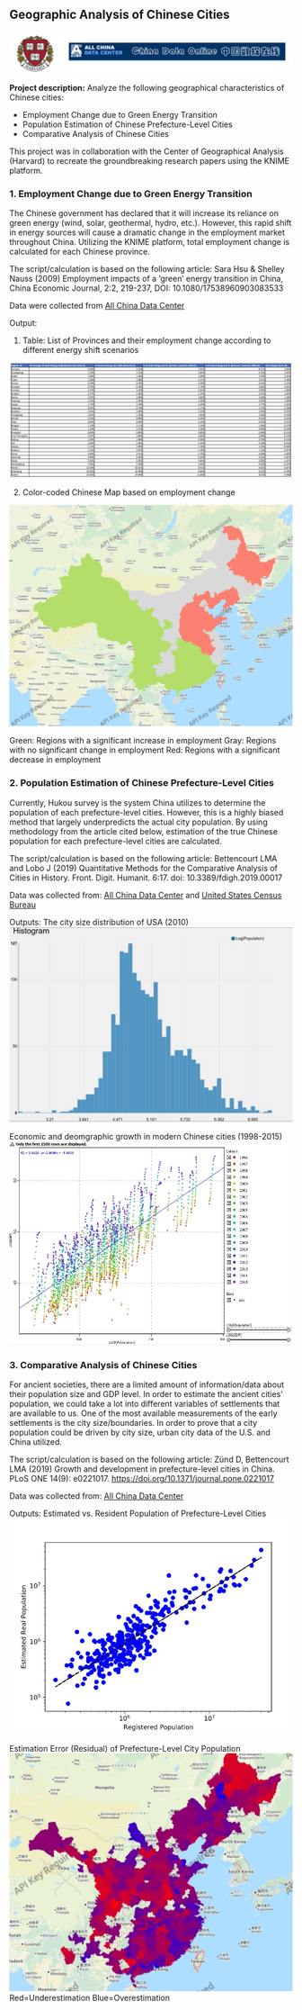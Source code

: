 ## Geographic Analysis of Chinese Cities

<img src="images/knime_logo.png?raw=true"/>

**Project description:** Analyze the following geographical characteristics of Chinese cities:
- Employment Change due to Green Energy Transition
- Population Estimation of Chinese Prefecture-Level Cities
- Comparative Analysis of Chinese Cities

This project was in collaboration with the Center of Geographical Analysis (Harvard) to recreate the groundbreaking research papers using the KNIME platform.

### 1. Employment Change due to Green Energy Transition

The Chinese government has declared that it will increase its reliance on green energy (wind, solar, geothermal, hydro, etc.). However, this rapid shift in energy sources will cause a dramatic change in the employment market throughout China. Utilizing the KNIME platform, total employment change is calculated for each Chinese province.

The script/calculation is based on the following article: 
Sara Hsu & Shelley Nauss (2009) Employment impacts of a ‘green’ energy
transition in China, China Economic Journal, 2:2, 219-237, DOI: 10.1080/17538960903083533

Data were collected from [All China Data Center](https://www.china-data-online.com/)

Output:
1. Table: List of Provinces and their employment change according to different energy shift scenarios

<img src="images/employment_change_table.jpg?raw=true"/>

2. Color-coded Chinese Map based on employment change

<img src="images/Employment Map.png?raw=true"/> 

Green: Regions with a significant increase in employment
Gray: Regions with no significant change in employment
Red: Regions with a significant decrease in employment


### 2. Population Estimation of Chinese Prefecture-Level Cities

Currently, Hukou survey is the system China utilizes to determine the population of each prefecture-level cities. However, this is a highly biased method that largely underpredicts the actual city population. By using methodology from the article cited below, estimation of the true Chinese population for each prefecture-level cities are calculated.

The script/calculation is based on the following article:
Bettencourt LMA and Lobo J (2019) Quantitative Methods for the Comparative Analysis of Cities in History. Front. Digit. Humanit. 6:17. doi: 10.3389/fdigh.2019.00017

Data was collected from: [All China Data Center](https://www.china-data-online.com/) and [United States Census Bureau](https://www.census.gov/)

Outputs:
The city size distribution of USA (2010)
<img src="/images/city_size_distribution.JPG?raw=true"/>

Economic and deomgraphic growth in modern Chinese cities (1998-2015)
<img src="/images/economic_growth.JPG?raw=true"/>

### 3. Comparative Analysis of Chinese Cities

For ancient societies, there are a limited amount of information/data about their population size and GDP level. In order to estimate the ancient cities' population, we could take a lot into different variables of settlements that are available to us. One of the most available measurements of the early settlements is the city size/boundaries. In order to prove that a city population could be driven by city size, urban city data of the U.S. and China utilized.

The script/calculation is based on the following article: 
Zünd D, Bettencourt LMA (2019) Growth and development in prefecture-level cities in China. PLoS ONE 14(9): e0221017. https://doi.org/10.1371/journal.pone.0221017

Data was collected from: [All China Data Center](https://www.china-data-online.com/)

Outputs:
Estimated vs. Resident Population of Prefecture-Level Cities
<img src="images/estimated_vs_registered.jpg?raw=true"/>

Estimation Error (Residual) of Prefecture-Level City Population
<img src="images/population_residual.jpg?raw=true"/>
Red=Underestimation
Blue=Overestimation
